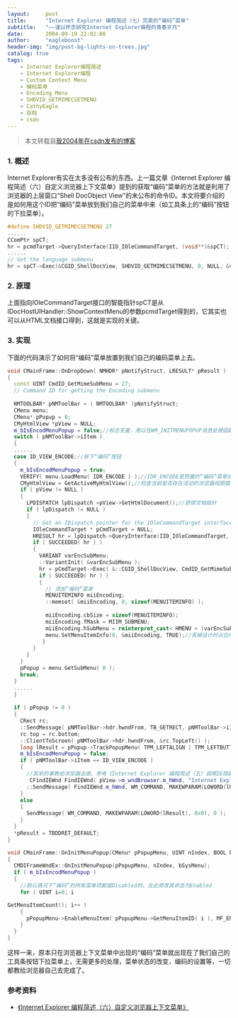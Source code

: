 ```yaml
---
layout:     post
title:      "Internet Explorer 编程简述（七）完美的“编码”菜单"
subtitle:   "——谨以怀念研究Internet Explorer编程的青春岁月"
date:       2004-09-19 22:02:00
author:     "eagleboost"
header-img: "img/post-bg-lights-on-trees.jpg"
catalog: true
tags:
    - Internet Explorer编程简述
    - Internet Explorer编程
    - Custom Context Menu
    - 编码菜单
    - Encoding Menu
    - SHDVID_GETMIMECSETMENU
    - CathyEagle
    - 存档
    - csdn
---
```


> 本文转载自[我2004年在csdn发布的博客](https://blog.csdn.net/CathyEagle/article/details/109886)

### 1. 概述

Internet Explorer有实在太多没有公布的东西。上一篇文章《Internet Explorer 编程简述（六）自定义浏览器上下文菜单》提到的获取“编码”菜单的方法就是利用了浏览器的上层窗口“Shell DocObject View”的未公布的命令ID。本文将要介绍的是如何用这个ID把“编码”菜单放到我们自己的菜单中来（如工具条上的“编码”按钮的下拉菜单）。

```c++
#define SHDVID_GETMIMECSETMENU 27
......
CComPtr spCT;
hr = pcmdTarget->QueryInterface(IID_IOleCommandTarget, (void**)&spCT);
......
// Get the language submenu
hr = spCT->Exec(&CGID_ShellDocView, SHDVID_GETMIMECSETMENU, 0, NULL, &var);
```

### 2. 原理

上面指向IOleCommandTarget接口的智能指针spCT是从IDocHostUIHandler::ShowContextMenu的参数pcmdTarget得到的，它其实也可以从HTML文档接口得到，这就是实现的关键。

### 3. 实现

下面的代码演示了如何将“编码”菜单放置到我们自己的编码菜单上去。

```c++
void CMainFrame::OnDropDown( NMHDR* pNotifyStruct, LRESULT* pResult )
{
  const UINT CmdID_GetMimeSubMenu = 27;
  // Command ID for getting the Encoding submenu
 
  NMTOOLBAR* pNMToolBar = ( NMTOOLBAR* )pNotifyStruct;
  CMenu menu;
  CMenu* pPopup = 0;
  CMyHtmlView *pView = NULL;
  m_bIsEncodMenuPopup = false;//标志变量，用以在WM_INITMENUPOPUP消息处理函数中检查“编码”菜单
  switch ( pNMToolBar->iItem )
  {
  ......  
  case ID_VIEW_ENCODE://按下“编码”按钮
  {
    m_bIsEncodMenuPopup = true;
    VERIFY( menu.LoadMenu( IDR_ENCODE ) );//IDR_ENCODE是预置的“编码”菜单资源，内含任意一项占位用的菜单
    CMyHtmlView = GetActiveMyHtmlView();//检查当前是否存在活动的浏览器视图窗口
    if ( pView != NULL )
    {
      LPDISPATCH lpDispatch =pView->GetHtmlDocument();//获得文档指针
      if ( lpDispatch != NULL )
      {
        // Get an IDispatch pointer for the IOleCommandTarget interface.
        IOleCommandTarget * pCmdTarget = NULL;
        HRESULT hr = lpDispatch->QueryInterface(IID_IOleCommandTarget, (void**)&pCmdTarget);
        if ( SUCCEEDED( hr ) )
        {
          VARIANT varEncSubMenu;
          ::VariantInit( &varEncSubMenu );
          hr = pCmdTarget->Exec( &::CGID_ShellDocView, CmdID_GetMimeSubMenu, OLECMDEXECOPT_DODEFAULT, NULL, &varEncSubMenu );
          if ( SUCCEEDED( hr ) )
          {
            // 添加“编码”菜单
            MENUITEMINFO miiEncoding;
            ::memset( &miiEncoding, 0, sizeof(MENUITEMINFO) );
 
            miiEncoding.cbSize = sizeof(MENUITEMINFO);
            miiEncoding.fMask = MIIM_SUBMENU;
            miiEncoding.hSubMenu = reinterpret_cast< HMENU > (varEncSubMenu.byref);
            menu.SetMenuItemInfo(0, &miiEncoding, TRUE);//丢掉设计时占位用的菜单，替换为“编码”菜单
           }
        }
      }
    }
    pPopup = menu.GetSubMenu( 0 );
    break;
  }
  ......
  }
  
  if ( pPopup != 0 )
  {
    CRect rc;
    ::SendMessage( pNMToolBar->hdr.hwndFrom, TB_GETRECT, pNMToolBar->iItem, ( LPARAM )&rc );
    rc.top = rc.bottom;
    ::ClientToScreen( pNMToolBar->hdr.hwndFrom, &rc.TopLeft() );
    long lResult = pPopup->TrackPopupMenu( TPM_LEFTALIGN | TPM_LEFTBUTTON | TPM_RETURNCMD, rc.left, rc.top, this );
    m_bIsEncodMenuPopup = false;
    if ( pNMToolBar->iItem == ID_VIEW_ENCODE )
    {
      //其余的事教给浏览器去做，参考《Internet Explorer 编程简述（五）调用IE隐藏的命令（中文版）》
       CFindIEWnd FindIEWnd( pView->m_wndBrowser.m_hWnd, "Internet Explorer_Server");
      ::SendMessage( FindIEWnd.m_hWnd, WM_COMMAND, MAKEWPARAM(LOWORD(lResult), 0x0), 0 );
    }
    else
    {
      SendMessage( WM_COMMAND, MAKEWPARAM(LOWORD(lResult), 0x0), 0 );
    }
  }
  *pResult = TBDDRET_DEFAULT;
}

void CMainFrame::OnInitMenuPopup(CMenu* pPopupMenu, UINT nIndex, BOOL bSysMenu)
{
  CMDIFrameWndEx::OnInitMenuPopup(pPopupMenu, nIndex, bSysMenu);
  if ( m_bIsEncodMenuPopup )
  {
    //默认情况下“编码”的所有菜单项都是Disabled的，在此修改其状态为Enabled
    for ( UINT i=0; i

GetMenuItemCount(); i++ )
    {
      pPopupMenu->EnableMenuItem( pPopupMenu->GetMenuItemID( i ), MF_ENABLED | MF_BYCOMMAND );
    }
  }
}
```

这样一来，原本只在浏览器上下文菜单中出现的“编码”菜单就出现在了我们自己的工具条按钮下拉菜单上，无需更多的处理，菜单状态的改变，编码的设置等，一切都教给浏览器自己去完成了。

### 参考资料

+ [《Internet Explorer 编程简述（六）自定义浏览器上下文菜单》](https://eagleboost.com/2004/09/19/0_Internet-Explorer-%E7%BC%96%E7%A8%8B%E7%AE%80%E8%BF%B0-%E5%85%AD-%E8%87%AA%E5%AE%9A%E4%B9%89%E6%B5%8F%E8%A7%88%E5%99%A8%E4%B8%8A%E4%B8%8B%E6%96%87%E8%8F%9C%E5%8D%95/)